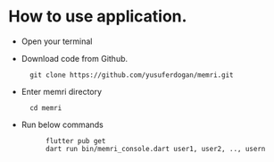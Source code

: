 # How to use application.

* Open your terminal
* Download code from Github. 

        git clone https://github.com/yusuferdogan/memri.git

* Enter memri directory
        
        cd memri

* Run below commands

            flutter pub get    
            dart run bin/memri_console.dart user1, user2, .., usern
